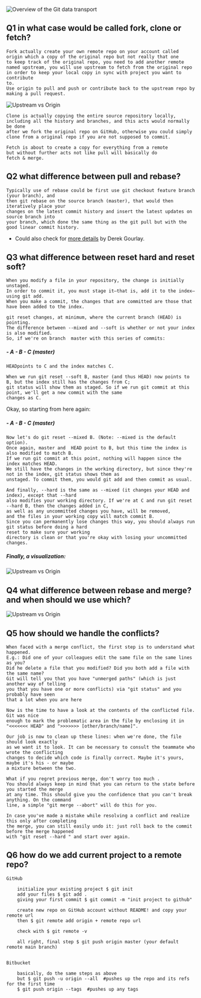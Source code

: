 ![Overview of the Git data transport](https://github.com/Seven-Bi/GitTut/blob/master/images/git_data_transport.png)


## Q1 in what case would be called fork, clone or fetch?

    Fork actually create your own remote repo on your account called
    origin which a copy of the original repo but not really that one
    to keep track of the original repo, you need to add another remote
    named upstream, you will use upstream to fetch from the original repo
    in order to keep your local copy in sync with project you want to contribute
    to.
    Use origin to pull and push or contribute back to the upstream repo by making a pull request.


![Upstream vs Origin](https://github.com/Seven-Bi/GitTut/blob/master/images/upstream_origin.png)

    Clone is actually copying the entire source repository locally,
    including all the history and branches, and this acts would normally be done
    after we fork the original repo on GitHub, otherwise you could simply
    clone from a original repo if you are not supposed to commit.

    Fetch is about to create a copy for everything from a remote
    but without further acts not like pull will basically do
    fetch & merge.


## Q2 what difference between pull and rebase?

    Typically use of rebase could be first use git checkout feature branch (your branch), and
    then git rebase on the source branch (master), that would then iteratively place your
    changes on the latest commit history and insert the latest updates on source branch into
    your branch, which done the same thing as the git pull but with the good linear commit history.

- Could also check for [more details](https://www.derekgourlay.com/blog/git-when-to-merge-vs-when-to-rebase) by Derek Gourlay.


## Q3 what difference between reset hard and reset soft?

    When you modify a file in your repository, the change is initially unstaged.
    In order to commit it, you must stage it—that is, add it to the index—using git add.
    When you make a commit, the changes that are committed are those that have been added to the index.

    git reset changes, at minimum, where the current branch (HEAD) is pointing.
    The difference between --mixed and --soft is whether or not your index is also modified.
    So, if we're on branch  master with this series of commits:

##### - A - B - C (master)
    HEADpoints to C and the index matches C.

    When we run git reset --soft B, master (and thus HEAD) now points to B, but the index still has the changes from C;
    git status will show them as staged. So if we run git commit at this point, we'll get a new commit with the same
    changes as C.

Okay, so starting from here again:

##### - A - B - C (master)
    Now let's do git reset --mixed B. (Note: --mixed is the default option).
    Once again, master and  HEAD point to B, but this time the index is also modified to match B.
    If we run git commit at this point, nothing will happen since the index matches HEAD.
    We still have the changes in the working directory, but since they're not in the index, git status shows them as
    unstaged. To commit them, you would git add and then commit as usual.

    And finally, --hard is the same as --mixed (it changes your HEAD and index), except that --hard
    also modifies your working directory. If we're at C and run git reset --hard B, then the changes added in C,
    as well as any uncommitted changes you have, will be removed,
    and the files in your working copy will match commit B.
    Since you can permanently lose changes this way, you should always run git status before doing a hard
    reset to make sure your working
    directory is clean or that you're okay with losing your uncommitted changes.

##### Finally, a visualization:

![Upstream vs Origin](https://github.com/Seven-Bi/GitTut/blob/master/images/git_reset.png)

## Q4 what difference between rebase and merge? and when should we use which?

![Upstream vs Origin](https://github.com/Seven-Bi/GitTut/blob/master/images/rebase_merge.png)

## Q5 how should we handle the conflicts?

    When faced with a merge conflict, the first step is to understand what happened. 
    E.g.: Did one of your colleagues edit the same file on the same lines as you? 
    Did he delete a file that you modified? Did you both add a file with the same name?
    Git will tell you that you have "unmerged paths" (which is just another way of telling 
    you that you have one or more conflicts) via "git status" and you probably have seen 
    that a lot when you are here

    Now is the time to have a look at the contents of the conflicted file. Git was nice 
    enough to mark the problematic area in the file by enclosing it in 
    "<<<<<<< HEAD" and ">>>>>>> [other/branch/name]".

    Our job is now to clean up these lines: when we're done, the file should look exactly 
    as we want it to look. It can be necessary to consult the teammate who wrote the conflicting 
    changes to decide which code is finally correct. Maybe it's yours, maybe it's his - or maybe 
    a mixture between the two.

    What if you regret previous merge, don't worry too much .
    You should always keep in mind that you can return to the state before you started the merge 
    at any time. This should give you the confidence that you can't break anything. On the command 
    line, a simple "git merge --abort" will do this for you.

    In case you've made a mistake while resolving a conflict and realize this only after completing 
    the merge, you can still easily undo it: just roll back to the commit before the merge happened 
    with "git reset --hard " and start over again.

## Q6 how do we add current project to a remote repo?

    GitHub

        initialize your existing project $ git init
        add your files $ git add .
        giving your first commit $ git commit -m "init project to github"

        create new repo on GitHub account without README! and copy your remote url
        then $ git remote add origin + remote repo url

        check with $ git remote -v

        all right, final step $ git push origin master (your default remote main branch)


    Bitbucket

        basically, do the same steps as above
        but $ git push -u origin --all  #pushes up the repo and its refs for the first time
        $ git push origin --tags  #pushes up any tags

